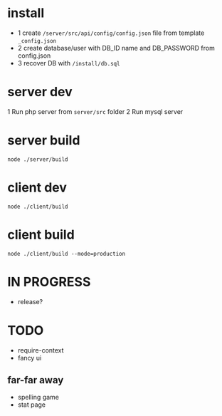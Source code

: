 # install
* 1 create `/server/src/api/config/config.json` file from template `_config.json`
* 2 create database/user with DB_ID name and DB_PASSWORD from config.json
* 3 recover DB with `/install/db.sql`

# server dev
1 Run php server from `server/src` folder
2 Run mysql server

# server build
`node ./server/build`

# client dev
`node ./client/build`

# client build
`node ./client/build --mode=production`

# IN PROGRESS
* release?

# TODO
* require-context
* fancy ui

## far-far away
* spelling game
* stat page

